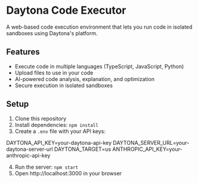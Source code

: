 # Daytona Code Executor

A web-based code execution environment that lets you run code in isolated sandboxes using Daytona's platform.

## Features

- Execute code in multiple languages (TypeScript, JavaScript, Python)
- Upload files to use in your code
- AI-powered code analysis, explanation, and optimization
- Secure execution in isolated sandboxes

## Setup

1. Clone this repository
2. Install dependencies: `npm install`
3. Create a `.env` file with your API keys:

DAYTONA_API_KEY=your-daytona-api-key
DAYTONA_SERVER_URL=your-daytona-server-url
DAYTONA_TARGET=us
ANTHROPIC_API_KEY=your-anthropic-api-key

4. Run the server: `npm start`
5. Open http://localhost:3000 in your browser